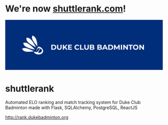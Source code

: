 # We're now [shuttlerank.com](http://shuttlerank.com/)!

![alt text](/cover.png)

# shuttlerank
Automated ELO ranking and match tracking system for Duke Club Badminton made with Flask, SQLAlchemy, PostgreSQL, ReactJS

http://rank.dukebadminton.org
